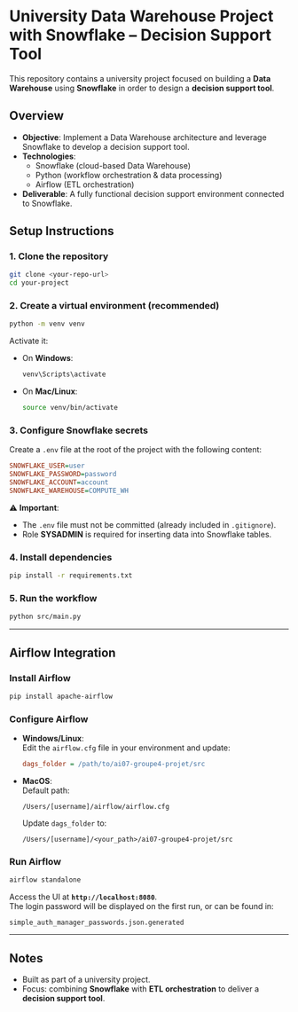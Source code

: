 # University Data Warehouse Project with Snowflake – Decision Support Tool

This repository contains a university project focused on building a **Data Warehouse** using **Snowflake** in order to design a **decision support tool**.

## Overview

- **Objective**: Implement a Data Warehouse architecture and leverage Snowflake to develop a decision support tool.  
- **Technologies**:  
  - Snowflake (cloud-based Data Warehouse)  
  - Python (workflow orchestration & data processing)  
  - Airflow (ETL orchestration)  
- **Deliverable**: A fully functional decision support environment connected to Snowflake.  

## Setup Instructions

### 1. Clone the repository

```bash
git clone <your-repo-url>
cd your-project
```

### 2. Create a virtual environment (recommended)

```bash
python -m venv venv
```

Activate it:

- On **Windows**:
  ```bash
  venv\Scripts\activate
  ```

- On **Mac/Linux**:
  ```bash
  source venv/bin/activate
  ```

### 3. Configure Snowflake secrets

Create a `.env` file at the root of the project with the following content:

```ini
SNOWFLAKE_USER=user
SNOWFLAKE_PASSWORD=password
SNOWFLAKE_ACCOUNT=account
SNOWFLAKE_WAREHOUSE=COMPUTE_WH
```

⚠️ **Important**:  
- The `.env` file must not be committed (already included in `.gitignore`).  
- Role **SYSADMIN** is required for inserting data into Snowflake tables.  

### 4. Install dependencies

```bash
pip install -r requirements.txt
```

### 5. Run the workflow

```bash
python src/main.py
```

---

## Airflow Integration

### Install Airflow

```bash
pip install apache-airflow
```

### Configure Airflow

- **Windows/Linux**:  
  Edit the `airflow.cfg` file in your environment and update:

  ```ini
  dags_folder = /path/to/ai07-groupe4-projet/src
  ```

- **MacOS**:  
  Default path:  
  ```
  /Users/[username]/airflow/airflow.cfg
  ```
  Update `dags_folder` to:  
  ```
  /Users/[username]/<your_path>/ai07-groupe4-projet/src
  ```

### Run Airflow

```bash
airflow standalone
```

Access the UI at **`http://localhost:8080`**.  
The login password will be displayed on the first run, or can be found in:  
```
simple_auth_manager_passwords.json.generated
```

---

## Notes

- Built as part of a university project.  
- Focus: combining **Snowflake** with **ETL orchestration** to deliver a **decision support tool**.  
